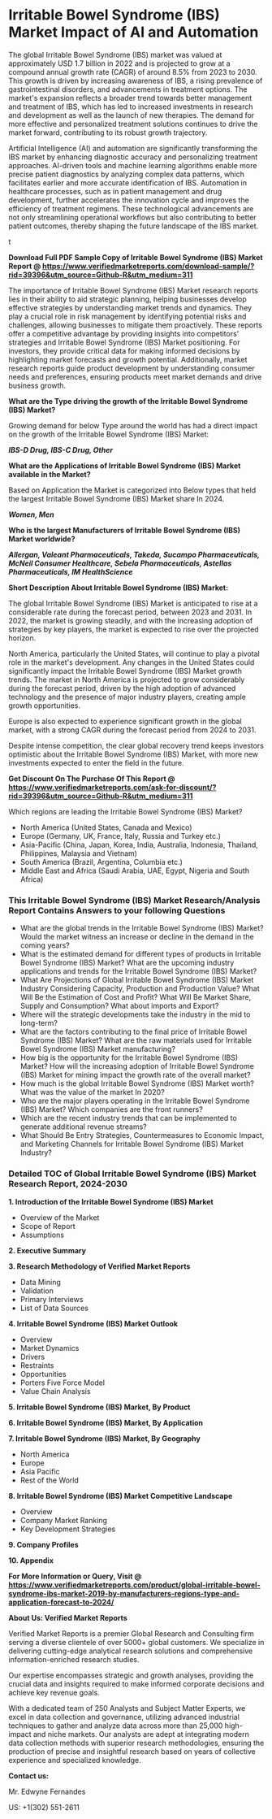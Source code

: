 <meta name="title" content="Global Irritable Bowel Syndrome (IBS) Market Impact of AI and Automation"><meta name="description" content="The global Irritable Bowel Syndrome (IBS) market was valued at approximately USD 1.7 billion in 2022 and is projected to grow at a compound annual growth rate (CAGR) o"><meta name="title" content="Irritable Bowel Syndrome (IBS) Market Size, Share, Scope, Trends, Growth, Opportunities, Analysis, Forecast"><h1>Irritable Bowel Syndrome (IBS) Market Impact of AI and Automation</h1><p>The global Irritable Bowel Syndrome (IBS) market was valued at approximately USD 1.7 billion in 2022 and is projected to grow at a compound annual growth rate (CAGR) of around 8.5% from 2023 to 2030. This growth is driven by increasing awareness of IBS, a rising prevalence of gastrointestinal disorders, and advancements in treatment options. The market's expansion reflects a broader trend towards better management and treatment of IBS, which has led to increased investments in research and development as well as the launch of new therapies. The demand for more effective and personalized treatment solutions continues to drive the market forward, contributing to its robust growth trajectory.</p><p>Artificial Intelligence (AI) and automation are significantly transforming the IBS market by enhancing diagnostic accuracy and personalizing treatment approaches. AI-driven tools and machine learning algorithms enable more precise patient diagnostics by analyzing complex data patterns, which facilitates earlier and more accurate identification of IBS. Automation in healthcare processes, such as in patient management and drug development, further accelerates the innovation cycle and improves the efficiency of treatment regimens. These technological advancements are not only streamlining operational workflows but also contributing to better patient outcomes, thereby shaping the future landscape of the IBS market.</p>t</p><p id="" class=""><strong>Download Full PDF Sample Copy of Irritable Bowel Syndrome (IBS) Market Report @ <a href="https://www.verifiedmarketreports.com/download-sample/?rid=39396&utm_source=Github-R&utm_medium=311" target="_blank">https://www.verifiedmarketreports.com/download-sample/?rid=39396&utm_source=Github-R&utm_medium=311</a></strong></p><p>The importance of&nbsp;Irritable Bowel Syndrome (IBS) Market research reports lies in their ability to aid strategic planning, helping businesses develop effective strategies by understanding market trends and dynamics. They play a crucial role in risk management by identifying potential risks and challenges, allowing businesses to mitigate them proactively. These reports offer a competitive advantage by providing insights into competitors' strategies and Irritable Bowel Syndrome (IBS) Market positioning. For investors, they provide critical data for making informed decisions by highlighting market forecasts and growth potential. Additionally, market research reports guide product development by understanding consumer needs and preferences, ensuring products meet market demands and drive business growth.</p><p><strong>What are the&nbsp;Type driving the growth of the Irritable Bowel Syndrome (IBS) Market?</strong></p><p id="" class="">Growing demand for below Type around the world has had a direct impact on the growth of the Irritable Bowel Syndrome (IBS) Market:</p><em><strong>IBS-D Drug, IBS-C Drug, Other</strong></em></p><strong>What are the&nbsp;Applications&nbsp;of Irritable Bowel Syndrome (IBS) Market available in the Market?</strong></p><p id="" class="">Based on Application the Market is categorized into Below types that held the largest Irritable Bowel Syndrome (IBS) Market share In 2024.</p><em><strong>Women, Men</strong></em></p><strong>Who is the largest Manufacturers of Irritable Bowel Syndrome (IBS) Market worldwide?</strong></p><p><em><strong>Allergan, Valeant Pharmaceuticals, Takeda, Sucampo Pharmaceuticals, McNeil Consumer Healthcare, Sebela Pharmaceuticals, Astellas Pharmaceuticals, IM HealthScience</strong></em></p><p id="" class=""><strong>Short Description About Irritable Bowel Syndrome (IBS) Market:</strong></p><p>The global Irritable Bowel Syndrome (IBS) Market is anticipated to rise at a considerable rate during the forecast period, between 2023 and 2031. In 2022, the market is growing steadily, and with the increasing adoption of strategies by key players, the market is expected to rise over the projected horizon.</p><p>North America, particularly the United States, will continue to play a pivotal role in the market's development. Any changes in the United States could significantly impact the Irritable Bowel Syndrome (IBS) Market growth trends. The market in North America is projected to grow considerably during the forecast period, driven by the high adoption of advanced technology and the presence of major industry players, creating ample growth opportunities.</p><p>Europe is also expected to experience significant growth in the global market, with a strong CAGR during the forecast period from 2024 to 2031.</p><p>Despite intense competition, the clear global recovery trend keeps investors optimistic about the Irritable Bowel Syndrome (IBS) Market, with more new investments expected to enter the field in the future.</p><p id="" class=""><strong>Get Discount On The Purchase Of This Report @ <a href="https://www.verifiedmarketreports.com/ask-for-discount/?rid=39396&utm_source=Github-R&utm_medium=311" target="_blank">https://www.verifiedmarketreports.com/ask-for-discount/?rid=39396&utm_source=Github-R&utm_medium=311</a></strong></p>Which regions are leading the Irritable Bowel Syndrome (IBS) Market?</p><ul><li>North America (United States, Canada and Mexico)</li><li>Europe (Germany, UK, France, Italy, Russia and Turkey etc.)</li><li>Asia-Pacific (China, Japan, Korea, India, Australia, Indonesia, Thailand, Philippines, Malaysia and Vietnam)</li><li>South America (Brazil, Argentina, Columbia etc.)</li><li>Middle East and Africa (Saudi Arabia, UAE, Egypt, Nigeria and South Africa)</li></ul><h3 id="" class="">This Irritable Bowel Syndrome (IBS) Market Research/Analysis Report Contains Answers to your following Questions</h3><ul><li>What are the global trends in the Irritable Bowel Syndrome (IBS) Market? Would the market witness an increase or decline in the demand in the coming years?</li><li>What is the estimated demand for different types of products in Irritable Bowel Syndrome (IBS) Market? What are the upcoming industry applications and trends for the Irritable Bowel Syndrome (IBS) Market?</li><li>What Are Projections of Global Irritable Bowel Syndrome (IBS) Market Industry Considering Capacity, Production and Production Value? What Will Be the Estimation of Cost and Profit? What Will Be Market Share, Supply and Consumption? What about imports and Export?</li><li>Where will the strategic developments take the industry in the mid to long-term?</li><li>What are the factors contributing to the final price of Irritable Bowel Syndrome (IBS) Market? What are the raw materials used for Irritable Bowel Syndrome (IBS) Market manufacturing?</li><li>How big is the opportunity for the Irritable Bowel Syndrome (IBS) Market? How will the increasing adoption of Irritable Bowel Syndrome (IBS) Market for mining impact the growth rate of the overall market?</li><li>How much is the global Irritable Bowel Syndrome (IBS) Market worth? What was the value of the market In 2020?</li><li>Who are the major players operating in the Irritable Bowel Syndrome (IBS) Market? Which companies are the front runners?</li><li>Which are the recent industry trends that can be implemented to generate additional revenue streams?</li><li>What Should Be Entry Strategies, Countermeasures to Economic Impact, and Marketing Channels for Irritable Bowel Syndrome (IBS) Market Industry?</li></ul><h3 id="" class="">Detailed TOC of Global Irritable Bowel Syndrome (IBS) Market Research Report, 2024-2030</h3><p id="" class=""><strong>1. Introduction of the Irritable Bowel Syndrome (IBS) Market</strong></p><ul><li>Overview of the Market</li><li>Scope of Report</li><li>Assumptions</li></ul><p id="" class=""><strong>2. Executive Summary</strong></p><p id="" class=""><strong>3. Research Methodology of Verified Market Reports</strong></p><ul><li>Data Mining</li><li>Validation</li><li>Primary Interviews</li><li>List of Data Sources</li></ul><p id="" class=""><strong>4. Irritable Bowel Syndrome (IBS) Market Outlook</strong></p><ul><li>Overview</li><li>Market Dynamics</li><li>Drivers</li><li>Restraints</li><li>Opportunities</li><li>Porters Five Force Model</li><li>Value Chain Analysis</li></ul><p id="" class=""><strong>5. Irritable Bowel Syndrome (IBS) Market, By Product</strong></p><p id="" class=""><strong>6. Irritable Bowel Syndrome (IBS) Market, By Application</strong></p><p id="" class=""><strong>7. Irritable Bowel Syndrome (IBS) Market, By Geography</strong></p><ul><li>North America</li><li>Europe</li><li>Asia Pacific</li><li>Rest of the World</li></ul><p id="" class=""><strong>8. Irritable Bowel Syndrome (IBS) Market Competitive Landscape</strong></p><ul><li>Overview</li><li>Company Market Ranking</li><li>Key Development Strategies</li></ul><p id="" class=""><strong>9. Company Profiles</strong></p><p id="" class=""><strong>10. Appendix</strong></p><p id="" class=""><strong>For More Information or Query, Visit @ <a href="https://www.verifiedmarketreports.com/product/global-irritable-bowel-syndrome-ibs-market-2019-by-manufacturers-regions-type-and-application-forecast-to-2024/" target="_blank">https://www.verifiedmarketreports.com/product/global-irritable-bowel-syndrome-ibs-market-2019-by-manufacturers-regions-type-and-application-forecast-to-2024/</a></strong></p><p id="" class=""><strong>About Us: Verified Market Reports</strong></p><p id="" class="">Verified Market Reports is a premier Global Research and Consulting firm serving a diverse clientele of over 5000+ global customers. We specialize in delivering cutting-edge analytical research solutions and comprehensive information-enriched research studies.</p><p id="" class="">Our expertise encompasses strategic and growth analyses, providing the crucial data and insights required to make informed corporate decisions and achieve key revenue goals.</p><p id="" class="">With a dedicated team of 250 Analysts and Subject Matter Experts, we excel in data collection and governance, utilizing advanced industrial techniques to gather and analyze data across more than 25,000 high-impact and niche markets. Our analysts are adept at integrating modern data collection methods with superior research methodologies, ensuring the production of precise and insightful research based on years of collective experience and specialized knowledge.</p><p id="" class=""><strong>Contact us:</strong></p><p id="" class="">Mr. Edwyne Fernandes</p><p id="" class="">US: +1(302) 551-2611</p>